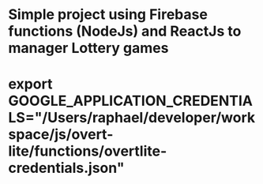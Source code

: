 <h1>Simple project using Firebase functions (NodeJs) and ReactJs to manager Lottery games<h1>


export GOOGLE_APPLICATION_CREDENTIALS="/Users/raphael/developer/workspace/js/overt-lite/functions/overtlite-credentials.json"